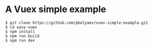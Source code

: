 # A Vuex simple example

```
$ git clone https://github.com/pbelyaev/vuex-simple-example.git
$ cd easy-vuex
$ npm install
$ npm run build
$ npm run dev
```
